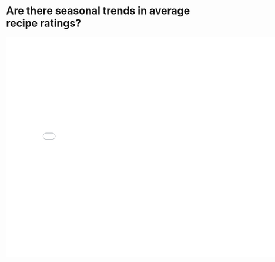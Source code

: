 # Are there seasonal trends in average recipe ratings?


<iframe
  src="assets/recipe_vs_rating-scatter-plot.html"
  width="800"
  height="600"
  frameborder="0"
></iframe>